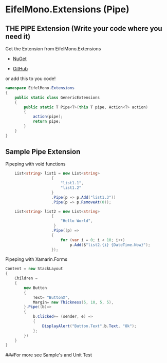 # EifelMono.Extensions (Pipe)

## THE PIPE Extension (Write your code where you need it)


Get the Extension from EifelMono.Extensions 

* [NuGet](https://www.nuget.org/packages/EifelMono.Extensions)

* [GitHub](https://github.com/EifelMono/EifelMono.Extensions)

or add this to you code!
```c#
namespace EifelMono.Extensions
{
    public static class GenericExtensions
    {
        public static T Pipe<T>(this T pipe, Action<T> action)
        {
            action(pipe);
            return pipe;
        }
    }
}
```

## Sample Pipe Extension

Pipeping with void functions
```c#
    List<string> list1 = new List<string>
                    {
                        "list1.1",
                        "list1.2"
                    }
                    .Pipe(p => p.Add("list1.3"))
                    .Pipe(p => p.RemoveAt(0));

    List<string> list2 = new List<string>
                    {
                        "Hello World",
                     }
                    .Pipe((p) =>
                    {
                        for (var i = 0; i < 10; i++)
                            p.Add($"list2.{i} {DateTime.Now}");
                    }); 

```

Pipeping with Xamarin.Forms
```c#
Content = new StackLayout
{
    Children =
    {
        new Button
        {
            Text= "ButtonX",
            Margin= new Thickness(5, 10, 5, 5),
        }.Pipe((b)=>
        {
            b.Clicked+= (sender, e) =>
            {
                DisplayAlert("Button.Text",b.Text, "Ok");
            };
        })
    }
}
```


###For more see Sample's and Unit Test

